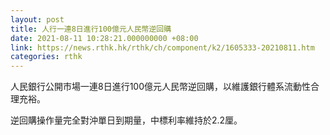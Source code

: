 ```yaml
---
layout: post
title: 人行一連8日進行100億元人民幣逆回購
date: 2021-08-11 10:28:21.000000000 +08:00
link: https://news.rthk.hk/rthk/ch/component/k2/1605333-20210811.htm
categories: rthk
---
```


人民銀行公開市場一連8日進行100億元人民幣逆回購，以維護銀行體系流動性合理充裕。

逆回購操作量完全對沖單日到期量，中標利率維持於2.2厘。
